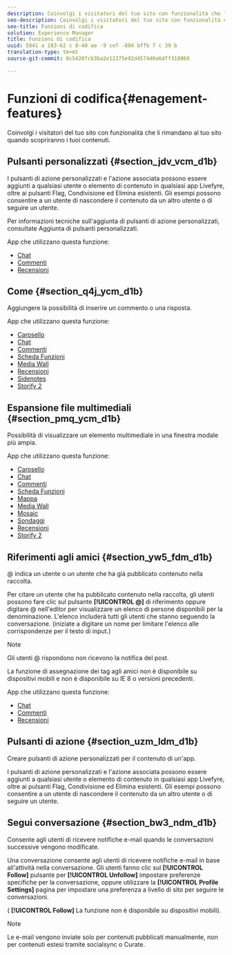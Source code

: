 ```yaml
---
description: Coinvolgi i visitatori del tuo sito con funzionalità che li rimandano al tuo sito quando scopriranno i tuoi contenuti.
seo-description: Coinvolgi i visitatori del tuo sito con funzionalità che li rimandano al tuo sito quando scopriranno i tuoi contenuti.
seo-title: Funzioni di codifica
solution: Experience Manager
title: Funzioni di codifica
uuid: 5841 a 183-62 c 0-40 ae -9 cef -884 bffb 7 c 39 b
translation-type: tm+mt
source-git-commit: 0c5420fcb3ba2e12375e92d4574d0a6dff310869

---
```



# Funzioni di codifica{#enagement-features}

Coinvolgi i visitatori del tuo sito con funzionalità che li rimandano al tuo sito quando scopriranno i tuoi contenuti.

## Pulsanti personalizzati {#section_jdv_vcm_d1b}

I pulsanti di azione personalizzati e l&#39;azione associata possono essere aggiunti a qualsiasi utente o elemento di contenuto in qualsiasi app Livefyre, oltre ai pulsanti Flag, Condivisione ed Elimina esistenti. Gli esempi possono consentire a un utente di nascondere il contenuto da un altro utente o di seguire un utente.

Per informazioni tecniche sull&#39;aggiunta di pulsanti di azione personalizzati, consultate Aggiunta di pulsanti personalizzati.

App che utilizzano questa funzione:

* [Chat](../c-about-apps/c-chat-app/c-chat-app.md#c_chat_app)
* [Commenti](/help/using/c-about-apps/c-comments/c-comments.md)
* [Recensioni](../c-about-apps/c-reviews-app/c-reviews-app.md#c_reviews_app)

## Come {#section_q4j_ycm_d1b}

Aggiungere la possibilità di inserire un commento o una risposta.

App che utilizzano questa funzione:

* [Carosello](../c-about-apps/c-carousel-app/c-carousel-app.md#c_carousel_app)
* [Chat](../c-about-apps/c-chat-app/c-chat-app.md#c_chat_app)
* [Commenti](/help/using/c-about-apps/c-comments/c-comments.md)
* [Scheda Funzioni](../c-about-apps/c-feature-card-app/c-feature-card-app.md#c_feature_card_app)
* [Media Wall](../c-about-apps/c-media-wall-app/c-media-wall-app.md#c_media_wall_app)
* [Recensioni](../c-about-apps/c-reviews-app/c-reviews-app.md#c_reviews_app)
* [Sidenotes](../c-about-apps/c-sidenotes-app/c-sidenotes-app.md#c_sidenotes_app)
* [Storify 2](../c-about-apps/c-storify2/c-storify2.md#c_storify2)

## Espansione file multimediali {#section_pmq_ycm_d1b}

Possibilità di visualizzare un elemento multimediale in una finestra modale più ampia.

App che utilizzano questa funzione:

* [Carosello](../c-about-apps/c-carousel-app/c-carousel-app.md#c_carousel_app)
* [Chat](../c-about-apps/c-chat-app/c-chat-app.md#c_chat_app)
* [Commenti](/help/using/c-about-apps/c-comments/c-comments.md)
* [Scheda Funzioni](../c-about-apps/c-feature-card-app/c-feature-card-app.md#c_feature_card_app)
* [Mappa](../c-about-apps/c-map-app/c-map-app.md#c_map_app)
* [Media Wall](../c-about-apps/c-media-wall-app/c-media-wall-app.md#c_media_wall_app)
* [Mosaic](../c-about-apps/c-mosaic-app/c-mosaic-app.md#c_mosaic_app)
* [Sondaggi](../c-about-apps/c-polls-app/c-polls-app.md#c_polls_app)
* [Recensioni](../c-about-apps/c-reviews-app/c-reviews-app.md#c_reviews_app)
* [Storify 2](../c-about-apps/c-storify2/c-storify2.md#c_storify2)

## Riferimenti agli amici {#section_yw5_fdm_d1b}

@ indica un utente o un utente che ha già pubblicato contenuto nella raccolta.

Per citare un utente che ha pubblicato contenuto nella raccolta, gli utenti possono fare clic sul pulsante **[!UICONTROL @]** di riferimento oppure digitare @ nell&#39;editor per visualizzare un elenco di persone disponibili per la denominazione. L&#39;elenco includerà tutti gli utenti che stanno seguendo la conversazione. (iniziate a digitare un nome per limitare l&#39;elenco alle corrispondenze per il testo di input.)

>[!NOTE]
>
>Gli utenti @ rispondono non ricevono la notifica del post.

La funzione di assegnazione dei tag agli amici non è disponibile su dispositivi mobili e non è disponibile su IE 8 o versioni precedenti.

App che utilizzano questa funzione:

* [Chat](../c-about-apps/c-chat-app/c-chat-app.md#c_chat_app)
* [Commenti](/help/using/c-about-apps/c-comments/c-comments.md)
* [Recensioni](../c-about-apps/c-reviews-app/c-reviews-app.md#c_reviews_app)

## Pulsanti di azione {#section_uzm_ldm_d1b}

Creare pulsanti di azione personalizzati per il contenuto di un&#39;app.

I pulsanti di azione personalizzati e l&#39;azione associata possono essere aggiunti a qualsiasi utente o elemento di contenuto in qualsiasi app Livefyre, oltre ai pulsanti Flag, Condivisione ed Elimina esistenti. Gli esempi possono consentire a un utente di nascondere il contenuto da un altro utente o di seguire un utente.

## Segui conversazione {#section_bw3_ndm_d1b}

Consente agli utenti di ricevere notifiche e-mail quando le conversazioni successive vengono modificate.

Una conversazione consente agli utenti di ricevere notifiche e-mail in base all&#39;attività nella conversazione. Gli utenti fanno clic sul **[!UICONTROL Follow]** pulsante per **[!UICONTROL Unfollow]** impostare preferenze specifiche per la conversazione, oppure utilizzare la **[!UICONTROL Profile Settings]** pagina per impostare una preferenza a livello di sito per seguire le conversazioni.

( **[!UICONTROL Follow]** La funzione non è disponibile su dispositivi mobili).

>[!NOTE]
>
>Le e-mail vengono inviate solo per contenuti pubblicati manualmente, non per contenuti estesi tramite socialsync o Curate.

